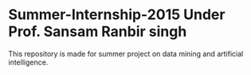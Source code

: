 # Summer-Internship-2015 Under Prof. Sansam Ranbir singh 
This repository is made for summer project on data mining and artificial intelligence.
